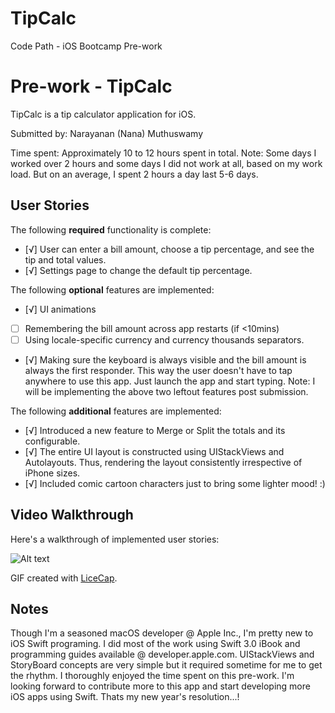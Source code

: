 # TipCalc
Code Path - iOS Bootcamp Pre-work

# Pre-work - TipCalc

TipCalc is a tip calculator application for iOS.

Submitted by: Narayanan (Nana) Muthuswamy

Time spent: Approximately 10 to 12 hours spent in total. Note: Some days I worked over 2 hours and some days I did not work at all, based on my work load. But on an average, I spent 2 hours a day last 5-6 days.

## User Stories

The following **required** functionality is complete:

* [√] User can enter a bill amount, choose a tip percentage, and see the tip and total values.
* [√] Settings page to change the default tip percentage.

The following **optional** features are implemented:
* [√] UI animations
* [ ] Remembering the bill amount across app restarts (if <10mins)
* [ ] Using locale-specific currency and currency thousands separators.
* [√] Making sure the keyboard is always visible and the bill amount is always the first responder. This way the user doesn't have to tap anywhere to use this app. Just launch the app and start typing.
Note: I will be implementing the above two leftout features post submission.

The following **additional** features are implemented:

- [√] Introduced a new feature to Merge or Split the totals and its configurable.
- [√] The entire UI layout is constructed using UIStackViews and Autolayouts. Thus, rendering the layout consistently irrespective of iPhone sizes.
- [√] Included comic cartoon characters just to bring some lighter mood! :)

## Video Walkthrough 

Here's a walkthrough of implemented user stories:

![Alt text](https://github.com/Nana-Muthuswamy/TipCalc/TipCalc-UserStory.gif "TipCalc-UserStory.gif")

GIF created with [LiceCap](http://www.cockos.com/licecap/).

## Notes

Though I'm a seasoned macOS developer @ Apple Inc., I'm pretty new to iOS Swift programing. I did most of the work using Swift 3.0 iBook and programming guides available @ developer.apple.com. UIStackViews and StoryBoard concepts are very simple but it required sometime for me to get the rhythm. I thoroughly enjoyed the time spent on this pre-work. I'm looking forward to contribute more to this app and start developing more iOS apps using Swift. Thats my new year's resolution...!
